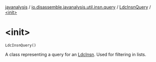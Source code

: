 [javanalysis](../../index.md) / [io.disassemble.javanalysis.util.insn.query](../index.md) / [LdcInsnQuery](index.md) / [&lt;init&gt;](./-init-.md)

# &lt;init&gt;

`LdcInsnQuery()`

A class representing a query for an [LdcInsn](../../io.disassemble.javanalysis.insn/-ldc-insn/index.md).
Used for filtering in lists.

